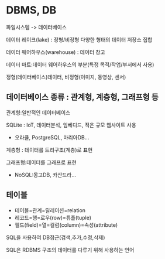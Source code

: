 # DBMS, DB

파일시스템 -> 데이터베이스

데이터 레이크(lake) : 정형/비정형 다양한  형태의 데이터 저장소 집합

데이터 웨어하우스(warehouse) : 데이터 창고

데이터 마트:데이터 웨어하우스의 부분(특정 목적/작업/부서에서 사용)

정형(데이터베이스)데이터, 비정형(이미지, 동영상, 센서)

## 데이터베이스 종류  : 관계형, 계층형, 그래프형 등
관계형:일반적인 데이터베이스 

SQLite : IoT, 데이터분석, 임베디드, 적은 규모 웹사이트 사용
- 오라클, PostgreSQL, 마리아DB...

계층형 : 데이터를 트리구조(계층)로 표현

그래프형:데이터를 그래프로 표현
- NoSQL:몽고DB, 카산드라...

## 테이블
- 테이블=관계=릴레이션=relation
- 레코드=행=로우(row)=튜플(tuple)
- 필드(field)=열=컬럼(column)=속성(attribute)

SQL을 사용하여 DB접근(검색,추가,수정,삭제)

SQL은 RDBMS 구조의 데이터를 다루기 위해 사용하는 언어